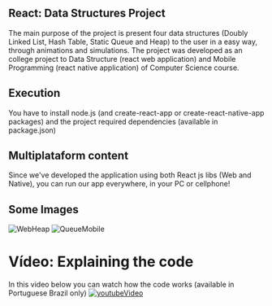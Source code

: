 ## React: Data Structures Project
The main purpose of the project is present four data structures (Doubly Linked List, Hash Table, Static Queue and Heap) to the user in a easy way, through animations and simulations.
The project was developed as an college project to Data Structure (react web application) and Mobile Programming (react native application) of Computer Science course.

## Execution
You have to install node.js (and create-react-app or create-react-native-app packages) and the project required dependencies (available in package.json)

## Multiplataform content
Since we've developed the application using both React js libs (Web and Native), you can run our app everywhere, in your PC or cellphone!


## Some Images
![WebHeap](https://user-images.githubusercontent.com/56837996/100399928-6face800-3033-11eb-8c8a-aa85e356c17b.JPG )
![QueueMobile](https://user-images.githubusercontent.com/56837996/100400561-bbf92780-3035-11eb-968b-271d5f6bfece.jpg)



# Vídeo: Explaining the code
In this video below you can watch how the code works (available in Portuguese Brazil only)
[![youtubeVideo](http://img.youtube.com/vi/H8KYPN8KZYc/0.jpg)](http://www.youtube.com/watch?v=H8KYPN8KZYc "Data Structure Project")

